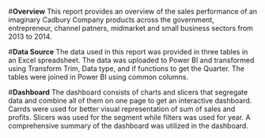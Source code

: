 #**Overview**
This report provides an overview of the sales performance of an imaginary Cadbury Company products across the government, entrepreneur, channel patners, midmarket and small business sectors from 2013 to 2014. 

#**Data Source**
The data used in this report was provided in three tables in an Excel spreadsheet. The data was uploaded to Power BI and transformed using Transform Trim, Data type, and if functions to get the Quarter. 
The tables were joined in Power BI using common columns.

#**Dashboard**
The dashboard consists of charts and slicers that segregate data and combine all of them on one page to get an interactive dashboard. 
Carrds were used for better visual representation of sum of sales and profits. Slicers was used for the segment while filters was used for year. 
A comprehensive summary of the dashboard was utilized in the dashboard.
